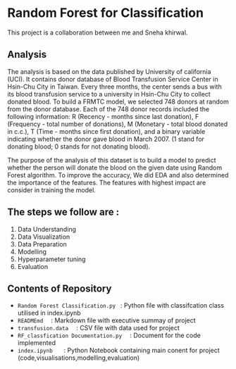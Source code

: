 # Random Forest for Classification
This project is a collaboration between me and Sneha khirwal.

## Analysis
The analysis is based on the data published by University of california (UCI). It contains donor database of Blood Transfusion Service Center in Hsin-Chu City 
in Taiwan. Every three months, the center sends a bus with its blood transfusion service to a university in Hsin-Chu City to collect donated blood. To 
build a FRMTC model, we selected 748 donors at random from the donor database. Each of the 748 donor records included the following information: R (Recency - months since last donation), F (Frequency - total number of donations), M (Monetary - total blood donated in c.c.), T (Time - months since first donation), and a binary variable indicating whether the donor gave blood in March 2007. (1 stand for donating blood; 0 stands for not donating blood).

The purpose of the analysis of this dataset is to build a model to predict whether the person will donate the blood on the given date using Random Forest algorithm. To improve the accuracy, We did EDA and also determined the importance of the features. The features with highest impact are consider in training the model.

## The steps we follow are :
1. Data Understanding
2. Data Visualization
3. Data Preparation
4. Modelling
5. Hyperparameter tuning
6. Evaluation

## Contents of Repository
- ``Random Forest Classification.py `` :   Python file with classifcation class utilised in index.ipynb
- ``READMEmd  ``         :   Markdown file with executive summay of project
- ``transfusion.data  ``      :   CSV file with data used for project
- ``RF_classfication Documentation.py  ``      :   Document for the code implemented
- ``index.ipynb   ``     :   Python Notebook containing main conent for project (code,visualisations,modelling,evaluation)
